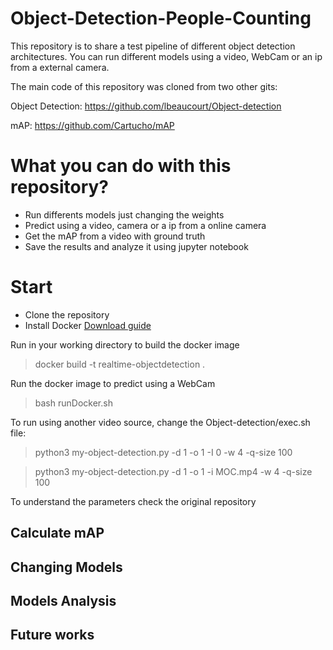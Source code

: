 # Object-Detection-People-Counting
This repository is to share a test pipeline of different object detection architectures. You can run different models using a video, WebCam or an ip from a external camera.

The main code of this repository was cloned from two other gits: 

Object Detection: https://github.com/lbeaucourt/Object-detection

mAP:
https://github.com/Cartucho/mAP

# What you can do with this repository?
- Run differents models just changing the weights
- Predict using a video, camera or a ip from a online camera
- Get the mAP from a video with ground truth
- Save the results and analyze it using jupyter notebook

# Start

- Clone the repository
- Install Docker [Download guide](https://docs.docker.com/install/linux/docker-ce/ubuntu/#set-up-the-repository)

Run in your working directory to build the docker image
> docker build -t realtime-objectdetection .

Run the docker image to predict using a WebCam
> bash runDocker.sh

To run using another video source, change the Object-detection/exec.sh file:
>python3 my-object-detection.py -d 1 -o 1 -I 0 -w 4 -q-size 100

>python3 my-object-detection.py -d 1 -o 1 -i MOC.mp4 -w 4 -q-size 100

To understand the parameters check the original repository

## Calculate mAP

## Changing Models

## Models Analysis

## Future works
